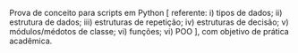 Prova de conceito para scripts em Python [ referente: i) tipos de dados; ii) estrutura de dados; iii) estruturas de repetição; iv) estruturas de decisão; v) módulos/médotos de classe; vi) funções; vi) POO ], com objetivo de prática acadêmica.
